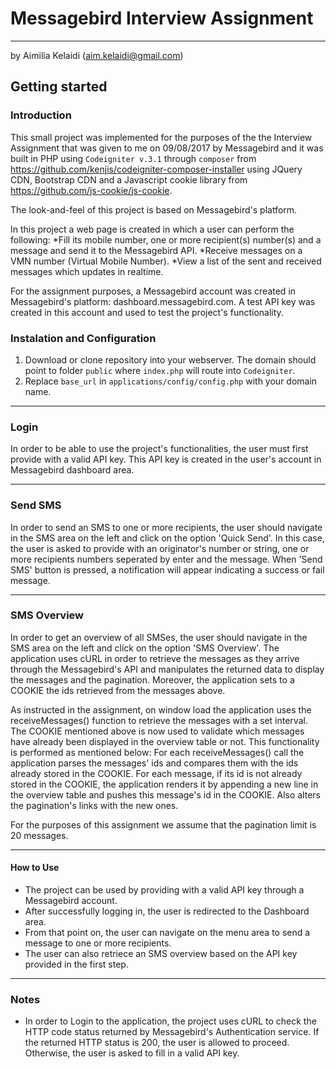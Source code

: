 # Messagebird Interview Assignment
---

by Aimilia Kelaidi (aim.kelaidi@gmail.com)

## Getting started

### Introduction
This small project was implemented for the purposes of the the Interview Assignment that was given to me on 09/08/2017 by Messagebird and
it was built in PHP using `Codeigniter v.3.1` through `composer` from https://github.com/kenjis/codeigniter-composer-installer using JQuery CDN, Bootstrap CDN
and a Javascript cookie library from https://github.com/js-cookie/js-cookie.


The look-and-feel of this project is based on Messagebird's platform.

In this project a web page is created in which a user can perform the following:
*Fill its mobile number, one or more recipient(s) number(s) and a message and send it to the Messagebird API.
*Receive messages on a VMN number (Virtual Mobile Number).
*View a list of the sent and received messages which updates in realtime. 

For the assignment purposes, a Messagebird account was created in Messagebird's platform: dashboard.messagebird.com.
A test API key was created in this account and used to test the project's functionality.

### Instalation and Configuration

1. Download or clone repository into your webserver. The domain should point to folder `public` where `index.php` will route into `Codeigniter`.
2. Replace `base_url` in `applications/config/config.php` with your domain name.

---

### Login
In order to be able to use the project's functionalities, the user must first provide with a valid API key.
This API key is created in the user's account in Messagebird dashboard area.

---

### Send SMS
In order to send an SMS to one or more recipients, the user should navigate in the SMS area on the left and click on the option 'Quick Send'.
In this case, the user is asked to provide with an originator's number or string, one or more recipients numbers seperated by enter and the message.
When 'Send SMS' button is pressed, a notification will appear indicating a success or fail message.

---

### SMS Overview
In order to get an overview of all SMSes, the user should navigate in the SMS area on the left and click on the option 'SMS Overview'.
The application uses cURL in order to retrieve the messages as they arrive through the Messagebird's API and manipulates the returned data
to display the messages and the pagination. 
Moreover, the application sets to a COOKIE the ids retrieved from the messages above. 

As instructed in the assignment, on window load the application uses the receiveMessages() function to retrieve the messages with a set interval.
The COOKIE mentioned above is now used to validate which messages have already been displayed in the overview table or not.
This functionality is performed as mentioned below:
For each receiveMessages() call the application parses the messages' ids and compares them with the ids already stored in the COOKIE.
For each message, if its id is not already stored in the COOKIE, the application renders it by appending a new line in the overview table 
and pushes this message's id in the COOKIE.
Also alters the pagination's links with the new ones. 

For the purposes of this assignment we assume that the pagination limit is 20 messages.

---

#### How to Use 
* The project can be used by providing with a valid API key through a Messagebird account.
* After successfully logging in, the user is redirected to the Dashboard area.
* From that point on, the user can navigate on the menu area to send a message to one or more recipients.
* The user can also retriece an SMS overview based on the API key provided in the first step.

---

### Notes
* In order to Login to the application, the project uses cURL to check the HTTP code status returned by Messagebird's Authentication service.
If the returned HTTP status is 200, the user is allowed to proceed.
Otherwise, the user is asked to fill in a valid API key.
